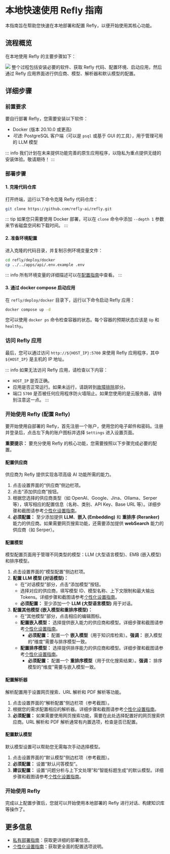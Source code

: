 # 本地快速使用 Refly 指南

本指南旨在帮助您快速在本地部署和配置 Refly，以便开始使用其核心功能。

## 流程概览

在本地使用 Refly 的主要步骤如下：

![](/images/2025-05-14-11-08-47.png)
整个过程包括安装必要的软件、获取 Refly 代码、配置环境、启动应用，然后通过 Refly 应用界面进行供应商、模型、解析器和默认模型的配置。

## 详细步骤

### 前置要求

要自行部署 Refly，您需要安装以下软件：

-   Docker (版本 20.10.0 或更高)
-   *可选*: PostgreSQL 客户端（可以是 `psql` 或基于 GUI 的工具），用于管理可用的 LLM 模型

::: info
我们计划在未来提供功能完善的原生应用程序，以隐私为重点提供无缝的安装体验。敬请期待！
:::

### 部署步骤

#### 1. 克隆代码仓库

打开终端，运行以下命令克隆 Refly 代码仓库：

```bash
git clone https://github.com/refly-ai/refly.git
```

::: tip
如果您只需要使用 Docker 部署，可以在 `clone` 命令中添加 `--depth 1` 参数来节省磁盘空间和下载时间。
:::

#### 2. 准备环境配置

进入克隆的代码目录，并复制示例环境变量文件：

```bash
cd refly/deploy/docker
cp ../../apps/api/.env.example .env
```

::: info
所有环境变量的详细描述可以在[配置指南](../configuration.md)中查看。
:::

#### 3. 通过 docker compose 启动应用

在 `refly/deploy/docker` 目录下，运行以下命令启动 Refly 应用：

```bash
docker compose up -d
```

您可以使用 `docker ps` 命令检查容器的状态。每个容器的预期状态应该是 `Up` 和 `healthy`。

### 访问 Refly 应用

最后，您可以通过访问 `http://${HOST_IP}:5700` 来使用 Refly 应用程序，其中 `${HOST_IP}` 是主机的 IP 地址。

::: info
如果无法访问 Refly 应用，请检查以下内容：

-   `HOST_IP` 是否正确。
-   应用是否正常运行。如果未运行，请跳转到[故障排除](#troubleshooting)部分。
-   端口 `5700` 是否被任何应用程序防火墙阻止。如果您使用的是云服务器，请特别注意这一点。
:::

### 开始使用 Refly (配置 Refly)

要开始使用自部署的 Refly，首先注册一个账户，使用您的电子邮件和密码。注册并登录后，点击左下角的账户图标并选择 `Settings` 进入设置页面。

**重要提示：** 要充分使用 Refly 的核心功能，您需要按照以下步骤完成必要的配置。

#### 配置供应商

供应商为 Refly 提供实现各项高级 AI 功能所需的能力。

1.  点击设置界面的“供应商”侧边栏项。
2.  点击“添加供应商”按钮。
3.  根据您选择的供应商类型（如 OpenAI、Google、Jina、Ollama、Serper 等），填写相应的配置信息（名称、类别、API Key、Base URL 等）。详细步骤和截图请参考[个性化设置指南](../personalization.md#供应商配置)。
4.  **必须配置：** 至少添加提供 **LLM**、**嵌入 (Embedding)** 和 **重排序 (Reranker)** 能力的供应商。如果需要网页搜索功能，还需要添加提供 **webSearch** 能力的供应商（如 Serper）。

#### 配置模型

模型配置页面用于管理不同类型的模型：LLM (大型语言模型)、EMB (嵌入模型) 和排序模型。

1.  点击设置界面的“模型配置”侧边栏项。
2.  **配置 LLM 模型 (对话模型)：**
    *   在“对话模型”部分，点击“添加模型”按钮。
    *   选择对应的供应商，填写模型 ID、模型名称、上下文限制和最大输出 Tokens。详细步骤和截图请参考[个性化设置指南](../personalization.md#LLM-模型添加)。
    *   **必须配置：** 至少添加一个 **LLM (大型语言模型)** 用于对话。
3.  **配置其他模型 (嵌入模型和重排序模型)：**
    *   在“其他模型”部分，点击相应的编辑图标。
    *   **配置嵌入模型：** 选择提供嵌入能力的供应商和模型。详细步骤和截图请参考[个性化设置指南](../personalization.md#嵌入模型添加)。
        *   **必须配置：** 配置一个 **嵌入模型**（用于知识库检索）。**强调：** 嵌入模型的“维度”需要与排序模型一致。
    *   **配置排序模型：** 选择提供排序能力的供应商和模型。详细步骤和截图请参考[个性化设置指南](../personalization.md#重排模型添加)。
        *   **必须配置：** 配置一个 **重排序模型**（用于优化搜索结果）。**强调：** 排序模型的“维度”需要与嵌入模型一致。

#### 配置解析器

解析配置用于设置网页搜索、URL 解析和 PDF 解析等功能。

1.  点击设置界面的“解析配置”侧边栏项（参考截图）。
2.  根据您的需求配置相应的解析器。详细步骤和截图请参考[个性化设置指南](../personalization.md#解析配置)。
3.  **必须配置：** 如果需要使用网页搜索功能，需要在此处选择配置好的网页搜索供应商。URL 解析和 PDF 解析通常有内置选项，检查是否已配置。

#### 配置默认模型

默认模型设置可以帮助您无需每次手动选择模型。

1.  点击设置界面的“默认模型”侧边栏项（参考截图）。
2.  **必须配置：** 设置“默认问答模型”。
3.  **建议配置：** 设置“问题分析与上下文处理”和“智能标题生成”的默认模型。详细步骤和截图请参考[个性化设置指南](../personalization.md#默认解析模型)。

### 开始使用 Refly

完成以上配置步骤后，您就可以开始使用本地部署的 Refly 进行对话、构建知识库等操作了。

## 更多信息

-   [私有部署指南](.)：获取更详细的部署信息。
-   [个性化设置指南](../personalization.md)：获取更全面的配置选项说明。